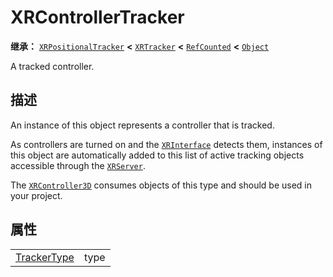 <!-- ⚠ 请勿编辑本文件 ⚠ -->
<!-- 本文档使用脚本从 WeDot 引擎源码仓库生成。 -->
<!-- 生成脚本：https://github.com/WeDot-Engine/WeDot/tree/master/doc/tools/make_md.py； -->
<!-- 原文件：https://github.com/WeDot-Engine/WeDot/tree/master/doc/classes/XRControllerTracker.xml。 -->

<div id="_class_xrcontrollertracker"></div>

# XRControllerTracker

**继承：** [`XRPositionalTracker`](class_xrpositionaltracker.md) **<** [`XRTracker`](class_xrtracker.md) **<** [`RefCounted`](class_refcounted.md) **<** [`Object`](class_object.md)

A tracked controller.

## 描述

An instance of this object represents a controller that is tracked.

As controllers are turned on and the [`XRInterface`](class_xrinterface.md) detects them, instances of this object are automatically added to this list of active tracking objects accessible through the [`XRServer`](class_xrserver.md).

The [`XRController3D`](class_xrcontroller3d.md) consumes objects of this type and should be used in your project.

## 属性

|||
|:-:|:--|
| [TrackerType](#enum_xrserver_trackertype) | type | ``2`` (overrides [`XRTracker`](class_xrtracker.md#class_xrtracker_property_type)) |

[^virtual]: 本方法通常需要用户覆盖才能生效。
[^const]: 本方法无副作用，不会修改该实例的任何成员变量。
[^vararg]: 本方法除了能接受在此处描述的参数外，还能够继续接受任意数量的参数。
[^constructor]: 本方法用于构造某个类型。
[^static]: 调用本方法无需实例，可直接使用类名进行调用。
[^operator]: 本方法描述的是使用本类型作为左操作数的有效运算符。
[^bitfield]: 这个值是由下列位标志构成位掩码的整数。
[^void]: 无返回值。
